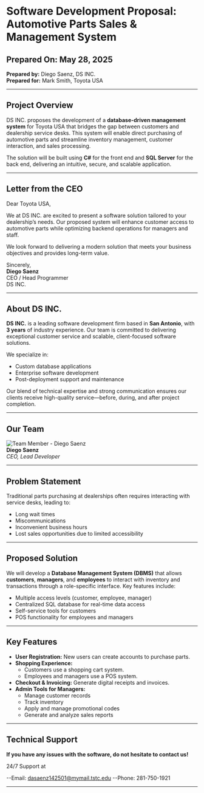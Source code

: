 # Software Development Proposal: Automotive Parts Sales & Management System

## Prepared On: May 28, 2025  
**Prepared by:** Diego Saenz, DS INC.  
**Prepared for:** Mark Smith, Toyota USA  

---

## Project Overview

DS INC. proposes the development of a **database-driven management system** for Toyota USA that bridges the gap between customers and dealership service desks. This system will enable direct purchasing of automotive parts and streamline inventory management, customer interaction, and sales processing.

The solution will be built using **C#** for the front end and **SQL Server** for the back end, delivering an intuitive, secure, and scalable application.

---

## Letter from the CEO

Dear Toyota USA,

We at DS INC. are excited to present a software solution tailored to your dealership’s needs. Our proposed system will enhance customer access to automotive parts while optimizing backend operations for managers and staff.

We look forward to delivering a modern solution that meets your business objectives and provides long-term value.

Sincerely,  
**Diego Saenz**  
CEO / Head Programmer  
DS INC.

---

## About DS INC.

**DS INC.** is a leading software development firm based in **San Antonio**, with **3 years** of industry experience. Our team is committed to delivering exceptional customer service and scalable, client-focused software solutions.

We specialize in:
- Custom database applications
- Enterprise software development
- Post-deployment support and maintenance

Our blend of technical expertise and strong communication ensures our clients receive high-quality service—before, during, and after project completion.

---

## Our Team

![Team Member - Diego Saenz](https://github.com/user-attachments/assets/aefa001d-9535-4043-bf35-f5d363318908)  
**Diego Saenz**  
*CEO, Lead Developer*

---

## Problem Statement

Traditional parts purchasing at dealerships often requires interacting with service desks, leading to:
- Long wait times  
- Miscommunications  
- Inconvenient business hours  
- Lost sales opportunities due to limited accessibility

---

## Proposed Solution

We will develop a **Database Management System (DBMS)** that allows **customers**, **managers**, and **employees** to interact with inventory and transactions through a role-specific interface. Key features include:

- Multiple access levels (customer, employee, manager)
- Centralized SQL database for real-time data access
- Self-service tools for customers
- POS functionality for employees and managers

---

## Key Features

- **User Registration:** New users can create accounts to purchase parts.
- **Shopping Experience:**
  - Customers use a shopping cart system.
  - Employees and managers use a POS system.
- **Checkout & Invoicing:** Generate digital receipts and invoices.
- **Admin Tools for Managers:**
  - Manage customer records  
  - Track inventory  
  - Apply and manage promotional codes  
  - Generate and analyze sales reports
 
---

## Technical Support

**If you have any issues with the software, do not hesitate to contact us!**

24/7 Support at

--Email: dasaenz142501@mymail.tstc.edu
--Phone: 281-750-1921

---

##

